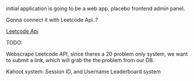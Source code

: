 initial application is going to be a web app, placebo frontend admin panel.

Gonna connect it with Leetcode Api..?

[Leetcode Api](https://github.com/alfaArghya/alfa-leetcode-api)

TODO:

Webscrape Leetcode API, since theres a 20 problem only system, we want to submit a link, which will grab the the problem from our DB.

Kahoot system: Session ID, and Username
Leaderboard system

